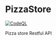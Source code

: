 # PizzaStore
[![CodeQL](https://github.com/gabriel-rodriguezcastellini/PizzaStore/actions/workflows/github-code-scanning/codeql/badge.svg)](https://github.com/gabriel-rodriguezcastellini/PizzaStore/actions/workflows/github-code-scanning/codeql)

Pizza store Restful API
